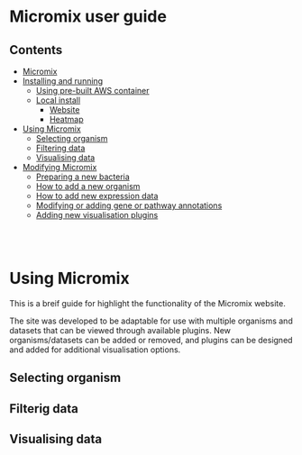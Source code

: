 # Micromix user guide

## Contents
- [Micromix](README.md#micromix-user-guide)
- [Installing and running](installing_running.md#micromix-user-guide)
    - [Using pre-built AWS container](installing_running.md#1-using-pre-built-aws-container)
    - [Local install](installing_running.md#2-running-locally-or-on-a-server)
        - [Website](installing_running.md#website)
        - [Heatmap](installing_running.md#heatmap)
- [Using Micromix](using_micromix.md#micromix-user-guide)
    - [Selecting organism](using_micromix.md#selecting-organism)
    - [Filtering data](using_micromix.md#filtering-data)
    - [Visualising data](using_micromix.md#visualising-data)  
- [Modifying Micromix](modifying_micromix.md#micromix-user-guide)
    - [Preparing a new bacteria](modifying_micromix.md#preparing-a-new-bacteria)
    - [How to add a new organism](modifying_micromix.md#how-to-add-a-new-organism)
    - [How to add new expression data](modifying_micromix.md#how-to-add-new-expression-data)
    - [Modifying or adding gene or pathway annotations](modifying_micromix.md#modifying-or-adding-gene-or-pathway-annotations)
    - [Adding new visualisation plugins](modifying_micromix.md#adding-new-visualisation-plugins)


<br><br>

# Using Micromix

This is a breif guide for highlight the functionality of the Micromix website. 

The site was developed to be adaptable for use with multiple organisms and datasets that can be viewed through available plugins. New organisms/datasets can be added or removed, and plugins can be designed and added for additional visualisation options.


## Selecting organism



## Filterig data



## Visualising data


